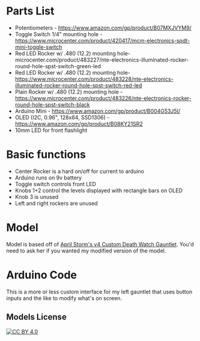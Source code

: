 # Parts List
- Potentiometers - https://www.amazon.com/gp/product/B07MXJVYM9/
- Toggle Switch 1/4" mounting hole - https://www.microcenter.com/product/420417/mcm-electronics-spdt-mini-toggle-switch
- Red LED Rocker w/ .480 (12.2) mounting hole- microcenter.com/product/483227/nte-electronics-illuminated-rocker-round-hole-spst-switch-green-led
- Red LED Rocker w/ .480 (12.2) mounting hole- https://www.microcenter.com/product/483228/nte-electronics-illuminated-rocker-round-hole-spst-switch-red-led
- Plain Rocker w/ .480 (12.2) mounting hole - https://www.microcenter.com/product/483226/nte-electronics-rocker-round-hole-spst-switch-black
- Arduino Mini - https://www.amazon.com/gp/product/B004G53J5I/
- OLED (I2C, 0.96", 128x64, SSD1306) - https://www.amazon.com/gp/product/B08KY21SR2
- 10mm LED for front flashlight

# Basic functions
- Center Rocker is a hard on/off for current to arduino
- Arduino runs on 9v battery
- Toggle switch controls front LED
- Knobs 1+2 control the levels displayed with rectangle bars on OLED
- Knob 3 is unused
- Left and right rockers are unused

# Model
Model is based off of [April Storm's v4 Custom Death Watch Gauntlet](https://www.etsy.com/listing/602469685/death-watch-bo-katan-pre-vizla-and). You'd need to ask her if you wanted my modified version of the model.

# Arduino Code
This is a more or less custom interface for my left gauntlet that uses button inputs and the like to modify what's on screen.

## Models License
[![CC BY 4.0][cc-by-image]][cc-by]

[cc-by]: http://creativecommons.org/licenses/by/4.0/
[cc-by-image]: https://i.creativecommons.org/l/by/4.0/88x31.png
[cc-by-shield]: https://img.shields.io/badge/License-CC%20BY%204.0-lightgrey.svg


